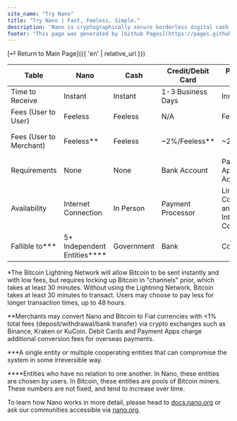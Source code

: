 ```yaml
---
site_name: "Try Nano"
title: "Try Nano | Fast, Feeless, Simple."
description: "Nano is cryptographically secure borderless digital cash. Experience Nano first-hand in under 5 minutes."
footer: "This page was generated by [Github Pages](https://pages.github.com). This site is not affiliated with [nano.org](https://nano.org)."
---
```


[⏎ Return to Main Page]({{ 'en' | relative_url }})

| Table | Nano | Cash | Credit/Debit Card | Payment App | Bitcoin |
| ----- | ---- | ---- | ----------------- | ----------- | ------- |
| Time to Receive | Instant | Instant | 1-3 Business Days | Instant | 0.5+ Hours\* |
| Fees (User to User) | Feeless | Feeless | N/A | Feeless | Varies, Avg $10-30\* |
| Fees (User to Merchant) | Feeless\*\* | Feeless | ~2%/Feeless\*\* | ~2%\*\* | Varies, Avg $10-30\*/\*\* |
| Requirements | None | None | Bank Account | Payment App Account | None |
| Availability | Internet Connection | In Person | Payment Processor | Limited Countries and Internet Connection | Internet Connection |
| Fallible to\*\*\* | 5+ Independent Entities\*\*\*\* | Government | Bank | Company | 4+ Independent Entities\*\*\*\* |

\*The Bitcoin Lightning Network will allow Bitcoin to be sent instantly and with low fees, but requires locking up Bitcoin in "channels" prior, which takes at least 30 minutes. Without using the Lightning Network, Bitcoin takes at least 30 minutes to transact. Users may choose to pay less for longer transaction times, up to 48 hours.

\*\*Merchants may convert Nano and Bitcoin to Fiat currencies with <1% total fees (deposit/withdrawal/bank transfer) via crypto exchanges such as Binance, Kraken or KuCoin. Debit Cards and Payment Apps charge additional conversion fees for overseas payments. 

\*\*\*A single entity or multiple cooperating entities that can compromise the system in some irreversible way.

\*\*\*\*Entities who have no relation to one another. In Nano, these entities are chosen by users. In Bitcoin, these entities are pools of Bitcoin miners. These numbers are not fixed, and tend to increase over time.

To learn how Nano works in more detail, please head to [docs.nano.org](https://docs.nano.org) or ask our communities accessible via [nano.org](https://nano.org).